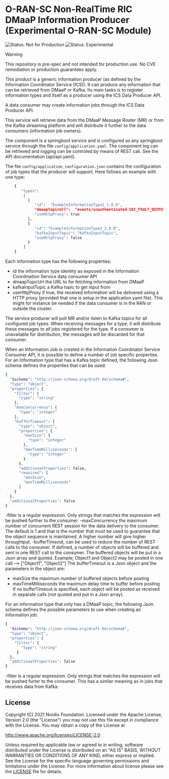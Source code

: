 # O-RAN-SC Non-RealTime RIC DMaaP Information Producer  (Experimental O-RAN-SC Module)


![Status: Not for Production](https://img.shields.io/badge/status-not--for--production-red)
![Status: Experimental](https://img.shields.io/badge/CVE%20Support-none-lightgrey)

> [!WARNING]
> This repository is pre-spec and not intended for production use. No CVE remediation or production guarantees apply.


This product is a generic information producer (as defined by the Information Coordinator Service (ICS)). It can produce any information that can be retrieved from DMaaP or Kafka. Its main tasks is to register information types and itself as a producer using the ICS Data Producer API.

A data consumer may create information jobs through the ICS Data Producer API.

This service will retrieve data from the DMaaP Message Router (MR) or from the Kafka streaming platform and will distribute it further to the data consumers (information job owners).

The component is a springboot service and is configured as any springboot service through the file `config/application.yaml`. The component log can be retrieved and logging can be controled by means of REST call. See the API documentation (api/api.yaml).

The file `config/application_configuration.json` contains the configuration of job types that the producer will support. Here follows an example with one type:

```sh
    {
       "types":
        [
          {
             "id":  "ExampleInformationType1_1.0.0",
             "dmaapTopicUrl":  "events/unauthenticated.SEC_FAULT_OUTPUT/dmaapmediatorproducer/STD-Fault-Messages_1.0.0",
             "useHttpProxy": true
          },
          {
             "id": "ExampleInformationType2_2.0.0",
             "kafkaInputTopic": "KafkaInputTopic",
             "useHttpProxy": false
          }
        ]
    }
```

Each information type has the following properties:
 - id the information type identity as exposed in the Information Coordination Service data consumer API
 - dmaapTopicUrl the URL to for fetching information from  DMaaP
 - kafkaInputTopic a Kafka topic to get input from
 - useHttpProxy if true, the received information will be delivered using a HTTP proxy (provided that one is setup in the application.yaml file). This might for instance be needed if the data consumer is in the RAN or outside the cluster.

The service producer will poll MR and/or listen to Kafka topics for all configured job types. When receiving messages for a type, it will distribute these messages to all jobs registered for the type. If a consumer is unavailable for distribution, the messages will be discarded for that consumer.

When an Information Job is created in the Information Coordinator Service Consumer API, it is possible to define a number of job specific properties. For an Information type that has a Kafka topic defined, the following Json schema defines the properties that can be used:


```sh
{
  "$schema": "http://json-schema.org/draft-04/schema#",
  "type": "object",
  "properties": {
    "filter": {
      "type": "string"
    },
    "maxConcurrency": {
      "type": "integer"
    },
    "bufferTimeout": {
      "type": "object",
      "properties": {
        "maxSize": {
          "type": "integer"
        },
        "maxTimeMilliseconds": {
          "type": "integer"
        }
      },
      "additionalProperties": false,
      "required": [
        "maxSize",
        "maxTimeMilliseconds"
      ]
    }
  },
  "additionalProperties": false
}
```
-filter is a regular expression. Only strings that matches the expression will be pushed further to the consumer.
-maxConcurrency the maximum number of concurrent REST session for the data delivery to the consumer.
 The default is 1 and that is the number that must be used to guarantee that the object sequence is maintained.
 A higher number will give higher throughtput.
-bufferTimeout, can be used to reduce the number of REST calls to the consumer. If defined, a number of objects will be
 buffered and sent in one REST call to the consumer.
 The buffered objects will be put in a Json array and quoted. Example;
   Object1 and Object2 may be posted in one call -->  ["Object1", "Object2"]
 The bufferTimeout is a Json object and the parameters in the object are:
   - maxSize the maximum number of buffered objects before posting
   - maxTimeMilliseconds the maximum delay time to buffer before posting
 If no bufferTimeout is specified, each object will be posted as received in separate calls (not quoted and put in a Json array).


For an information type that only has a DMaaP topic, the following Json schema defines the possible parameters to use when creating an information job:

```sh
{
  "$schema": "http://json-schema.org/draft-04/schema#",
  "type": "object",
  "properties": {
    "filter": {
       "type": "string"
     }
  },
  "additionalProperties": false
}
```
-filter is a regular expression. Only strings that matches the expression will be pushed furter to the consumer. This
 has a similar meaning as in jobs that receives data from Kafka.

## License

Copyright (C) 2021 Nordix Foundation. Licensed under the Apache License, Version 2.0 (the "License") you may not use this file except in compliance with the License. You may obtain a copy of the License at

http://www.apache.org/licenses/LICENSE-2.0

Unless required by applicable law or agreed to in writing, software distributed under the License is distributed on an "AS IS" BASIS, WITHOUT WARRANTIES OR CONDITIONS OF ANY KIND, either express or implied. See the License for the specific language governing permissions and limitations under the License.
For more information about license please see the [LICENSE](LICENSE.txt) file for details.
